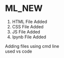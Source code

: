 # ML_NEW

1. HTML File Added
2. CSS File Added
3. JS File Added
4. Ipynb File Added

Adding files using cmd line <br>
used vs code
